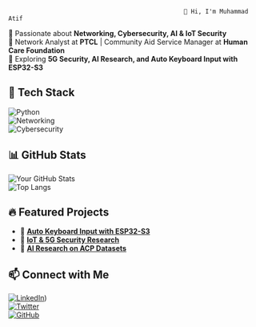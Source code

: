                                                      👋 Hi, I'm Muhammad Atif

🔹 Passionate about **Networking, Cybersecurity, AI & IoT Security**  
🔹 Network Analyst at **PTCL** | Community Aid Service Manager at **Human Care Foundation**  
🔹 Exploring **5G Security, AI Research, and Auto Keyboard Input with ESP32-S3**  

## 🚀 Tech Stack  
![Python](https://img.shields.io/badge/Python-3776AB?style=for-the-badge&logo=python&logoColor=white)  
![Networking](https://img.shields.io/badge/Networking-005571?style=for-the-badge&logo=cisco&logoColor=white)  
![Cybersecurity](https://img.shields.io/badge/Cybersecurity-FF6F00?style=for-the-badge&logo=kali-linux&logoColor=white)  

## 📊 GitHub Stats  
![Your GitHub Stats](https://github-readme-stats.vercel.app/api?username=your-github-username&show_icons=true&theme=radical)  
![Top Langs](https://github-readme-stats.vercel.app/api/top-langs/?username=your-github-username&layout=compact&theme=radical)  

## 🔥 Featured Projects  
- 🚀 **[Auto Keyboard Input with ESP32-S3](https://github.com/your-repo)**  
- 🔐 **[IoT & 5G Security Research](https://github.com/your-repo)**  
- 🧠 **[AI Research on ACP Datasets](https://github.com/your-repo)**  

## 📫 Connect with Me  
[![LinkedIn](https://img.shields.io/badge/LinkedIn-0077B5?style=for-the-badge&logo=linkedin&logoColor=white)](https://www.linkedin.com/in/muhammad-atif-06480515b?lipi=urn%3Ali%3Apage%3Ad_flagship3_profile_view_base_contact_details%3BQb7C4eI2SKuTJna1en99AQ%3D%3D))  
[![Twitter](https://img.shields.io/badge/Twitter-1DA1F2?style=for-the-badge&logo=twitter&logoColor=white)](https://twitter.com/your-profile)  
[![GitHub](https://img.shields.io/badge/GitHub-181717?style=for-the-badge&logo=github&logoColor=white)](https://github.com/your-github-username)  
